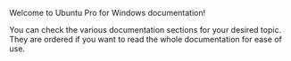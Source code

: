 Welcome to Ubuntu Pro for Windows documentation!

You can check the various documentation sections for your desired topic. They are ordered if you want to read the whole documentation for ease of use.